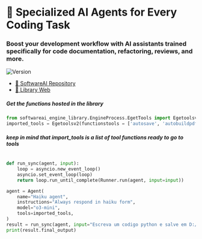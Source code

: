 # 👥 Specialized AI Agents for Every Coding Task
### Boost your development workflow with AI assistants trained specifically for code documentation, refactoring, reviews, and more.
![Version](https://img.shields.io/badge/version-1.0.19-blue)
- [📖 SoftwareAI Repository](https://github.com/SoftwareAI-Company/SoftwareAI)
- [📖 Library Web](https://github.com/SoftwareAI-Company/SoftwareAI)


##### Get the functions hosted in the library
```python
from softwareai_engine_library.EngineProcess.EgetTools import Egetoolsv2
imported_tools = Egetoolsv2(functionstools = ['autosave', 'autobuildpdf'])

```
##### keep in mind that import_tools is a list of tool functions ready to go to tools
```python

def run_sync(agent, input):
    loop = asyncio.new_event_loop()
    asyncio.set_event_loop(loop)
    return loop.run_until_complete(Runner.run(agent, input=input))

agent = Agent(
    name="Haiku agent",
    instructions="Always respond in haiku form",
    model="o3-mini",
    tools=imported_tools,
)
result = run_sync(agent, input="Escreva um codigo python e salve em D:/CompanyApps/Projetos de codigo aberto/SoftwareAIEngine/EngineEndpointAgentAPI/Library/Agents/CodePreProject/Tests/docs/teste.py.")
print(result.final_output)
```

